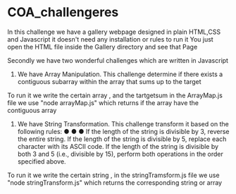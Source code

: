 # COA_challengeres
In this challenge we have a gallery webpage designed in plain HTML,CSS and Javascript
it doesn't need any installation or rules to run it 
You just open the HTML file inside the Gallery directory and see that Page

Secondly we have two wonderful challenges  which are written in Javascript
1. We have Array Manipulation. This challenge determine if there exists a contiguous
subarray within the array that sums up to the target

To run it we write the certain array , and the tartgetsum in the ArrayMap.js file  we use "node arrayMap.js" which returns if the  array have the contiguous array

1. We have String Transformation. This challenge transform it based on the following rules:
●
●
●
If the length of the string is divisible by 3, reverse the entire string.
If the length of the string is divisible by 5, replace each character with its ASCII code.
If the length of the string is divisible by both 3 and 5 (i.e., divisible by 15), perform
both operations in the order specified above.

To run it we write the certain string , in the stringTramsform.js file  we use "node stringTransform.js" which returns the corresponding string or array



